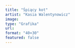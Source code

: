```yaml
---
title: "Śpiący kot"
artist: "Kasia Walentynowicz"
image:
type: "Grafika"
url:
format: "40×30"
featured: false
---
```

